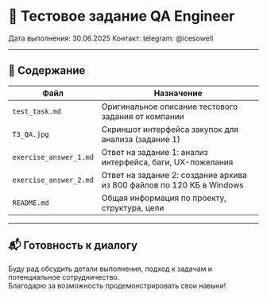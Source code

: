 # 📄 Тестовое задание QA Engineer

Дата выполнения: 30.06.2025
Контакт: telegram: @icesowell

---

## 🧾 Содержание

| Файл                     | Назначение                                                                 |
|--------------------------|---------------------------------------------------------------------------|
| `test_task.md`           | Оригинальное описание тестового задания от компании                      |
| `ТЗ_QA.jpg`              | Скриншот интерфейса закупок для анализа (задание 1)                       |
| `exercise_answer_1.md`   | Ответ на задание 1: анализ интерфейса, баги, UX-пожелания                 |
| `exercise_answer_2.md`   | Ответ на задание 2: создание архива из 800 файлов по 120 КБ в Windows     |
| `README.md`              | Общая информация по проекту, структура, цели                             |

---

## 📬 Готовность к диалогу

Буду рад обсудить детали выполнения, подход к задачам и потенциальное сотрудничество.  
Благодарю за возможность продемонстрировать свои навыки!

